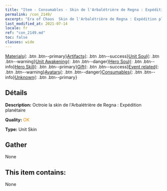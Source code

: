```yaml
---
title: "Item - Consumables - Skin de l'Arbalétrière de Regna : Expédition planétaire"
permalink: /con_2149/
excerpt: "Era of Chaos  Skin de l'Arbalétrière de Regna : Expédition planétaire"
last_modified_at: 2021-07-14
locale: fr
ref: "con_2149.md"
toc: false
classes: wide
---
```

 [Materials](/ItemsFR/){: .btn .btn--primary}[Artifacts](/ItemsFR/Artifacts/){: .btn .btn--success}[Unit Soul](/ItemsFR/UnitSoul/){: .btn .btn--warning}[Unit Awakening](/ItemsFR/UnitAwakening/){: .btn .btn--danger}[Hero Soul](/ItemsFR/HeroSoul/){: .btn .btn--info}[Hero Skill](/ItemsFR/HeroSkill/){: .btn .btn--primary}[Gift](/ItemsFR/Gift/){: .btn .btn--success}[Event related](/ItemsFR/Events/){: .btn .btn--warning}[Avatars](/ItemsFR/Avatars/){: .btn .btn--danger}[Consumables](/ItemsFR/Consumables/){: .btn .btn--info}[Unknown](/ItemsFR/Unknown/){: .btn .btn--primary}

## Détails
 **Description:** Octroie la skin de l'Arbalétrière de Regna : Expédition planétaire

 **Quality:** <span style="color: #FF8C00">OK</span>

 **Type:** Unit Skin

## Gather

  None

## This item contains:

  None

